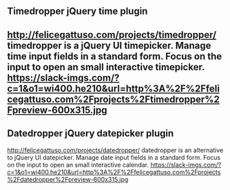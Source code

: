 ## Timedropper jQuery time plugin
http://felicegattuso.com/projects/timedropper/
timedropper is a jQuery UI timepicker. Manage time input fields in a standard form. Focus on the input to open an small interactive timepicker.
https://slack-imgs.com/?c=1&o1=wi400.he210&url=http%3A%2F%2Ffelicegattuso.com%2Fprojects%2Ftimedropper%2Fpreview-600x315.jpg
---

## Datedropper jQuery datepicker plugin
http://felicegattuso.com/projects/datedropper/
datedropper is an alternative to jQuery UI datepicker. Manage date input fields in a standard form. Focus on the input to open an small interactive calendar.
https://slack-imgs.com/?c=1&o1=wi400.he210&url=http%3A%2F%2Ffelicegattuso.com%2Fprojects%2Fdatedropper%2Fpreview-600x315.jpg
